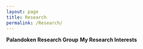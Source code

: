 ```yaml
---
layout: page
title: Research
permalink: /Research/
---
```


**Palandoken Research Group**
**My Research Interests**
